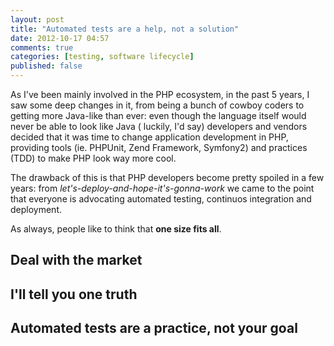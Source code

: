 ```yaml
---
layout: post
title: "Automated tests are a help, not a solution"
date: 2012-10-17 04:57
comments: true
categories: [testing, software lifecycle]
published: false
---
```


As I've been mainly involved in the PHP ecosystem,
in the past 5 years, I saw some deep changes in it,
from being a bunch of cowboy coders to getting
more Java-like than ever: even though the language
itself would never be able to look like Java (
luckily, I'd say) developers and vendors decided
that it was time to change application development
in PHP, providing tools (ie. PHPUnit, Zend Framework, Symfony2)
and practices (TDD) to make PHP
look way more cool.
<!-- more -->

The drawback of this is that PHP developers become pretty
spoiled in a few years: from *let's-deploy-and-hope-it's-gonna-work*
we came to the point that everyone is advocating automated
testing, continuos integration and deployment.

As always, people like to think that **one size fits all**.

## Deal with the market

## I'll tell you one truth

## Automated tests are a practice, not your goal
